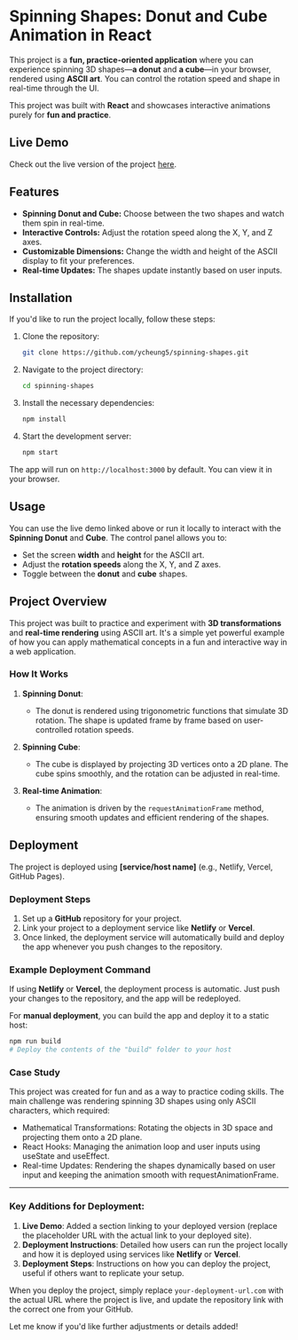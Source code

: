 # Spinning Shapes: Donut and Cube Animation in React

This project is a **fun, practice-oriented application** where you can experience spinning 3D shapes—**a donut** and **a cube**—in your browser, rendered using **ASCII art**. You can control the rotation speed and shape in real-time through the UI.

This project was built with **React** and showcases interactive animations purely for **fun and practice**.

## Live Demo

Check out the live version of the project [here](https://your-deployment-url.com).

## Features

- **Spinning Donut and Cube:** Choose between the two shapes and watch them spin in real-time.
- **Interactive Controls:** Adjust the rotation speed along the X, Y, and Z axes.
- **Customizable Dimensions:** Change the width and height of the ASCII display to fit your preferences.
- **Real-time Updates:** The shapes update instantly based on user inputs.

## Installation

If you'd like to run the project locally, follow these steps:

1. Clone the repository:
    ```bash
    git clone https://github.com/ycheung5/spinning-shapes.git
    ```

2. Navigate to the project directory:
    ```bash
    cd spinning-shapes
    ```

3. Install the necessary dependencies:
    ```bash
    npm install
    ```

4. Start the development server:
    ```bash
    npm start
    ```

The app will run on `http://localhost:3000` by default. You can view it in your browser.

## Usage

You can use the live demo linked above or run it locally to interact with the **Spinning Donut** and **Cube**. The control panel allows you to:

- Set the screen **width** and **height** for the ASCII art.
- Adjust the **rotation speeds** along the X, Y, and Z axes.
- Toggle between the **donut** and **cube** shapes.

## Project Overview

This project was built to practice and experiment with **3D transformations** and **real-time rendering** using ASCII art. It's a simple yet powerful example of how you can apply mathematical concepts in a fun and interactive way in a web application.

### How It Works

1. **Spinning Donut**:
    - The donut is rendered using trigonometric functions that simulate 3D rotation. The shape is updated frame by frame based on user-controlled rotation speeds.
  
2. **Spinning Cube**:
    - The cube is displayed by projecting 3D vertices onto a 2D plane. The cube spins smoothly, and the rotation can be adjusted in real-time.

3. **Real-time Animation**:
    - The animation is driven by the `requestAnimationFrame` method, ensuring smooth updates and efficient rendering of the shapes.

## Deployment

The project is deployed using **[service/host name]** (e.g., Netlify, Vercel, GitHub Pages).

### Deployment Steps

1. Set up a **GitHub** repository for your project.
2. Link your project to a deployment service like **Netlify** or **Vercel**.
3. Once linked, the deployment service will automatically build and deploy the app whenever you push changes to the repository.

### Example Deployment Command

If using **Netlify** or **Vercel**, the deployment process is automatic. Just push your changes to the repository, and the app will be redeployed.

For **manual deployment**, you can build the app and deploy it to a static host:

```bash
npm run build
# Deploy the contents of the "build" folder to your host
```
### Case Study

This project was created for fun and as a way to practice coding skills. The main challenge was rendering spinning 3D shapes using only ASCII characters, which required:
<br>
* Mathematical Transformations: Rotating the objects in 3D space and projecting them onto a 2D plane.
* React Hooks: Managing the animation loop and user inputs using useState and useEffect.
* Real-time Updates: Rendering the shapes dynamically based on user input and keeping the animation smooth with requestAnimationFrame.


---

### Key Additions for Deployment:

1. **Live Demo**: Added a section linking to your deployed version (replace the placeholder URL with the actual link to your deployed site).
2. **Deployment Instructions**: Detailed how users can run the project locally and how it is deployed using services like **Netlify** or **Vercel**.
3. **Deployment Steps**: Instructions on how you can deploy the project, useful if others want to replicate your setup.

When you deploy the project, simply replace `your-deployment-url.com` with the actual URL where the project is live, and update the repository link with the correct one from your GitHub.

Let me know if you'd like further adjustments or details added!

